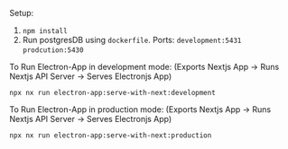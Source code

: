 Setup:

1. `npm install`
2. Run postgresDB using `dockerfile`. Ports: `development:5431`  `prodcution:5430`



To Run Electron-App in development mode:
(Exports Nextjs App -> Runs Nextjs API Server -> Serves Electronjs App)
```
npx nx run electron-app:serve-with-next:development
```

To Run Electron-App in production mode:
(Exports Nextjs App -> Runs Nextjs API Server -> Serves Electronjs App)
```
npx nx run electron-app:serve-with-next:production
```